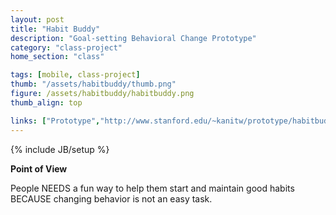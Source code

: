 ```yaml
---
layout: post
title: "Habit Buddy"
description: "Goal-setting Behavioral Change Prototype"
category: "class-project"
home_section: "class"

tags: [mobile, class-project]
thumb: "/assets/habitbuddy/thumb.png"
figure: /assets/habitbuddy/habitbuddy.png
thumb_align: top

links: ["Prototype","http://www.stanford.edu/~kanitw/prototype/habitbuddy.pdf"]
---
```

{% include JB/setup %}

**Point of View**

People
NEEDS a fun way to help them start and maintain good habits
BECAUSE changing behavior is not an easy task.